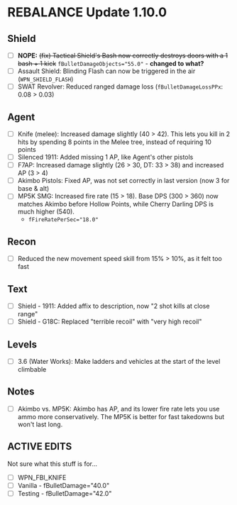 # REBALANCE Update 1.10.0

## Shield

- [ ] **NOPE:** ~~(fix) Tactical Shield's Bash now correctly destroys doors with a 1 bash + 1 kick~~ `fBulletDamageObjects="55.0"` - **changed to what?**
- [ ] Assault Shield: Blinding Flash can now be triggered in the air (`WPN_SHIELD_FLASH`)
- [ ] SWAT Revolver: Reduced ranged damage loss (`fBulletDamageLossPPx`: 0.08 > 0.03)

## Agent

- [ ] Knife (melee): Increased damage slightly (40 > 42). This lets you kill in 2 hits by spending 8 points in the Melee tree, instead of requiring 10 points
- [ ] Silenced 1911: Added missing 1 AP, like Agent's other pistols
- [ ] F7AP: Increased damage slightly (26 > 30, DT: 33 > 38) and increased AP (3 > 4)
- [ ] Akimbo Pistols: Fixed AP, was not set correctly in last version (now 3 for base & alt)
- [ ] MP5K SMG: Increased fire rate (15 > 18). Base DPS (300 > 360) now matches Akimbo before Hollow Points, while Cherry Darling DPS is much higher (540).
  - `fFireRatePerSec="18.0"`

## Recon

- [ ] Reduced the new movement speed skill from 15% > 10%, as it felt too fast


## Text

- [ ] Shield - 1911: Added affix to description, now  "2 shot kills at close range"
- [ ] Shield - G18C: Replaced "terrible recoil" with "very high recoil"

## Levels

- [ ] 3.6 (Water Works): Make ladders and vehicles at the start of the level climbable

## Notes

- [ ] Akimbo vs. MP5K: Akimbo has AP, and its lower fire rate lets you use ammo more conservatively. The MP5K is better for fast takedowns but won't last long.


## ACTIVE EDITS

Not sure what this stuff is for...

- [ ] WPN_FBI_KNIFE
- [ ] Vanilla - fBulletDamage="40.0"
- [ ] Testing - fBulletDamage="42.0"
